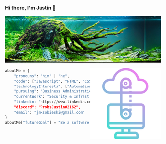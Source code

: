 ### Hi there, I'm Justin 👋
![Header image](https://raw.githubusercontent.com/SobieskiCodes/SobieskiCodes/main/GitHub_Header.jpg)

<img align='right' src="https://raw.githubusercontent.com/SobieskiCodes/SobieskiCodes/main/Cloud-Computing.png" width="230">

[comment]: <> (https://www.freepik.com/search?format=search&query=technology&type=icon hello future me)

```python
aboutMe = {
    "pronouns": "him" | "he",
    "code": ["Javascript", "HTML", "CSS", "Python", "PHP"],
    "technologyInterests": ["Automation", "APIs", "OSCP", "Kernal Injection"],
    "pursuing": "Business Administration in Computer Information Systems",
    "currentWork": "Security & Infrastructure in the mortgage sector",
    "linkedin: "https://www.linkedin.com/in/justinsobieski",
    "discord": "ProbsJustin#2162",
    "email": "jmksobieski@gmail.com"
}
aboutMe["futureGoal"] = "Be a software developer for you." 
```


